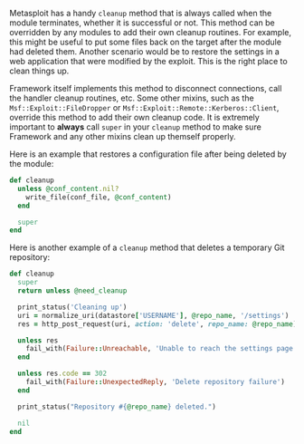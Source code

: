 Metasploit has a handy `cleanup` method that is always called when the module terminates, whether it is successful or not. This method can be overridden by any modules to add their own cleanup routines. For example, this might be useful to put some files back on the target after the module had deleted them. Another scenario would be to restore the settings in a web application that were modified by the exploit. This is the right place to clean things up.

Framework itself implements this method to disconnect connections, call the handler cleanup routines, etc. Some other mixins, such as the `Msf::Exploit::FileDropper` or `Msf::Exploit::Remote::Kerberos::Client`, override this method to add their own cleanup code. It is extremely important to **always** call `super` in your `cleanup` method to make sure Framework and any other mixins clean up themself properly.

Here is an example that restores a configuration file after being deleted by the module:
```ruby
def cleanup
  unless @conf_content.nil?
    write_file(conf_file, @conf_content)
  end

  super
end
```

Here is another example of a `cleanup` method that deletes a temporary Git repository:
```ruby
def cleanup
  super
  return unless @need_cleanup

  print_status('Cleaning up')
  uri = normalize_uri(datastore['USERNAME'], @repo_name, '/settings')
  res = http_post_request(uri, action: 'delete', repo_name: @repo_name)

  unless res
    fail_with(Failure::Unreachable, 'Unable to reach the settings page')
  end

  unless res.code == 302
    fail_with(Failure::UnexpectedReply, 'Delete repository failure')
  end

  print_status("Repository #{@repo_name} deleted.")

  nil
end
```


